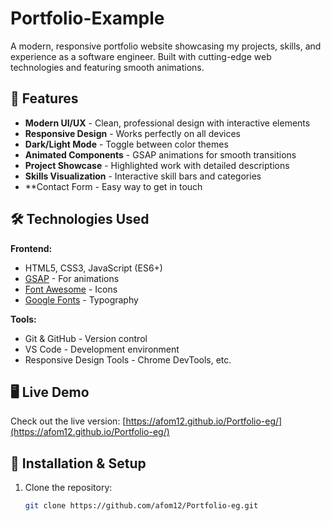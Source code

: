 # Portfolio-Example

A modern, responsive portfolio website showcasing my projects, skills, and experience as a software engineer. Built with cutting-edge web technologies and featuring smooth animations.

## 🚀 Features

- **Modern UI/UX** - Clean, professional design with interactive elements
- **Responsive Design** - Works perfectly on all devices
- **Dark/Light Mode** - Toggle between color themes
- **Animated Components** - GSAP animations for smooth transitions
- **Project Showcase** - Highlighted work with detailed descriptions
- **Skills Visualization** - Interactive skill bars and categories
- **Contact Form - Easy way to get in touch

## 🛠 Technologies Used

**Frontend:**
- HTML5, CSS3, JavaScript (ES6+)
- [GSAP](https://greensock.com/gsap/) - For animations
- [Font Awesome](https://fontawesome.com/) - Icons
- [Google Fonts](https://fonts.google.com/) - Typography

**Tools:**
- Git & GitHub - Version control
- VS Code - Development environment
- Responsive Design Tools - Chrome DevTools, etc.

## 🖥️ Live Demo

Check out the live version: [https://afom12.github.io/Portfolio-eg/](https://afom12.github.io/Portfolio-eg/)

## 🔧 Installation & Setup

1. Clone the repository:
   ```bash
   git clone https://github.com/afom12/Portfolio-eg.git
